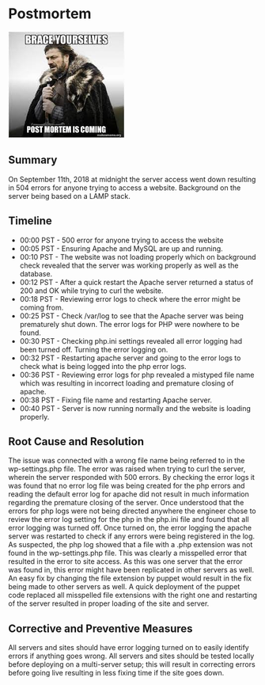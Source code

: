 # Postmortem

![post-mortem](post-mortem.jpg)

## Summary

On September 11th, 2018 at midnight the server access went down resulting in 504 errors for anyone trying to access a website. Background on the server being based on a LAMP stack.

## Timeline

+ 00:00 PST - 500 error for anyone trying to access the website
+ 00:05 PST - Ensuring Apache and MySQL are up and running.
+ 00:10 PST - The website was not loading properly which on background check revealed that the server was working properly as well as the database.
+ 00:12 PST - After a quick restart the Apache server returned a status of 200 and OK while trying to curl the website.
+ 00:18 PST - Reviewing error logs to check where the error might be coming from.
+ 00:25 PST - Check /var/log to see that the Apache server was being prematurely shut down. The error logs for PHP were nowhere to be found.
+ 00:30 PST - Checking php.ini settings revealed all error logging had been turned off. Turning the error logging on.
+ 00:32 PST - Restarting apache server and going to the error logs to check what is being logged into the php error logs.
+ 00:36 PST - Reviewing error logs for php revealed a mistyped file name which was resulting in incorrect loading and premature closing of apache.
+ 00:38 PST - Fixing file name and restarting Apache server.
+ 00:40 PST - Server is now running normally and the website is loading properly.

## Root Cause and Resolution

The issue was connected with a wrong file name being referred to in the wp-settings.php file. The error was raised when trying to curl the server, wherein the server responded with 500 errors. By checking the error logs it was found that no error log file was being created for the php errors and reading the default error log for apache did not result in much information regarding the premature closing of the server. Once understood that the errors for php logs were not being directed anywhere the engineer chose to review the error log setting for the php in the php.ini file and found that all error logging was turned off. Once turned on, the error logging the apache server was restarted to check if any errors were being registered in the log. As suspected, the php log showed that a file with a .php extension was not found in the wp-settings.php file. This was clearly a misspelled error that resulted in the error to site access. As this was one server that the error was found in, this error might have been replicated in other servers as well. An easy fix by changing the file extension by puppet would result in the fix being made to other servers as well. A quick deployment of the puppet code replaced all misspelled file extensions with the right one and restarting of the server resulted in proper loading of the site and server.

## Corrective and Preventive Measures

All servers and sites should have error logging turned on to easily identify errors if anything goes wrong.
All servers and sites should be tested locally before deploying on a multi-server setup; this will result in correcting errors before going live resulting in less fixing time if the site goes down.

